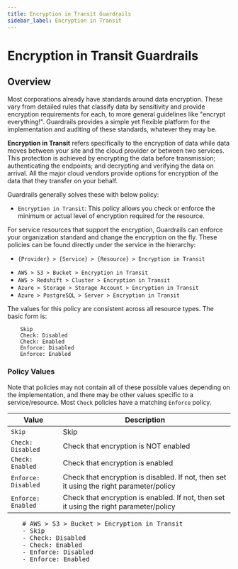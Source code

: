 ```yaml
---
title: Encryption in Transit Guardrails
sidebar_label: Encryption in Transit
---
```


# Encryption in Transit Guardrails

## Overview

Most corporations already have standards around data encryption. These vary from
detailed rules that classify data by sensitivity and provide encryption
requirements for each, to more general guidelines like "encrypt everything!".
Guardrails provides a simple yet flexible platform for the implementation and
auditing of these standards, whatever they may be.

**Encryption in Transit** refers specifically to the encryption of data while
data moves between your site and the cloud provider or between two services.
This protection is achieved by encrypting the data before transmission;
authenticating the endpoints; and decrypting and verifying the data on arrival.
All the major cloud vendors provide options for encryption of the data that they
transfer on your behalf.

Guardrails generally solves these with below policy:

- `Encryption in Transit`: This policy allows you check or enforce the minimum
  or actual level of encryption required for the resource.

For service resources that support the encryption, Guardrails can enforce your
organization standard and change the encryption on the fly. These policies can
be found directly under the service in the hierarchy:

- `{Provider} > {Service} > {Resource} > Encryption in Transit`

<div className="example">
  <ul>
    <li><code>AWS > S3 > Bucket > Encryption in Transit</code></li>
    <li><code>AWS > Redshift > Cluster > Encryption in Transit</code></li>
    <li><code>Azure > Storage > Storage Account > Encryption in Transit</code></li>
    <li><code>Azure > PostgreSQL > Server > Encryption in Transit</code></li>
  </ul>
  </div>

The values for this policy are consistent across all resource types. The basic
form is:

```
    Skip
    Check: Disabled
    Check: Enabled
    Enforce: Disabled
    Enforce: Enabled
```

### Policy Values

Note that policies may not contain all of these possible values depending on the
implementation, and there may be other values specific to a service/resource.
Most `Check` policies have a matching `Enforce` policy.

| Value               | Description                                                                             |
| ------------------- | --------------------------------------------------------------------------------------- |
| `Skip`              | Skip                                                                                    |
| `Check: Disabled`   | Check that encryption is NOT enabled                                                    |
| `Check: Enabled`    | Check that encryption is enabled                                                        |
| `Enforce: Disabled` | Check that encryption is disabled. If not, then set it using the right parameter/policy |
| `Enforce: Enabled`  | Check that encryption is enabled. If not, then set it using the right parameter/policy  |

<div className="example">
    <pre>
    # AWS > S3 > Bucket > Encryption in Transit
    - Skip
    - Check: Disabled
    - Check: Enabled
    - Enforce: Disabled
    - Enforce: Enabled
    </pre>
</div>
